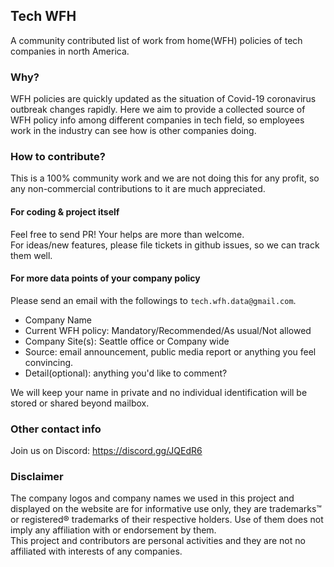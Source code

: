 Tech WFH
---
A community contributed list of work from home(WFH) policies of tech companies in north America.  

### Why?
WFH policies are quickly updated as the situation of Covid-19 coronavirus outbreak changes rapidly.
Here we aim to provide a collected source of WFH policy info among different companies in tech field,
so employees work in the industry can see how is other companies doing.

### How to contribute?
This is a 100% community work and we are not doing this for any profit, so any non-commercial contributions to it
are much appreciated.

#### For coding & project itself
Feel free to send PR! Your helps are more than welcome.  
For ideas/new features, please file tickets in github issues, so we can track them well.

#### For more data points of your company policy
Please send an email with the followings to `tech.wfh.data@gmail.com`.  
* Company Name
* Current WFH policy: Mandatory/Recommended/As usual/Not allowed
* Company Site(s): Seattle office or Company wide
* Source: email announcement, public media report or anything you feel convincing.
* Detail(optional): anything you'd like to comment?

We will keep your name in private and no individual identification will be stored or
shared beyond mailbox.


### Other contact info
Join us on Discord: https://discord.gg/JQEdR6

### Disclaimer
The company logos and company names we used in this project and displayed on the website are for informative use only,
they are trademarks™ or registered® trademarks of their respective holders. Use of them does not imply any
affiliation with or endorsement by them.  
This project and contributors are personal activities and they are not no affiliated with interests of any companies.
